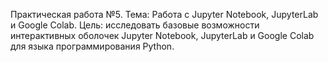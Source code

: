 Практическая работа №5.
Тема: Работа с Jupyter Notebook, JupyterLab и Google Colab.
Цель: исследовать базовые возможности интерактивных оболочек Jupyter Notebook, JupyterLab и Google Colab для языка программирования Python.
